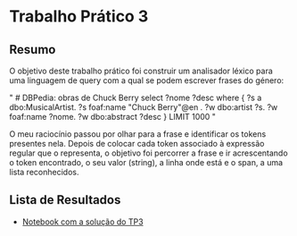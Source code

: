 # Trabalho Prático 3

## Resumo
O objetivo deste trabalho prático foi construir um analisador léxico para uma linguagem de query com a qual se podem escrever frases do género:

" # DBPedia: obras de Chuck Berry
        select ?nome ?desc where {
        ?s a dbo:MusicalArtist.
        ?s foaf:name "Chuck Berry"@en .
        ?w dbo:artist ?s.
        ?w foaf:name ?nome.
        ?w dbo:abstract ?desc
    } LIMIT 1000 "


O meu raciocínio passou por olhar para a frase e identificar os tokens presentes nela. Depois de colocar cada token associado à expressão regular que o representa, o objetivo foi percorrer a frase e ir acrescentando o token encontrado, o seu valor (string), a linha onde está e o span, a uma lista reconhecidos.

## Lista de Resultados
- [Notebook com a solução do TP3](tp3.ipynb)
